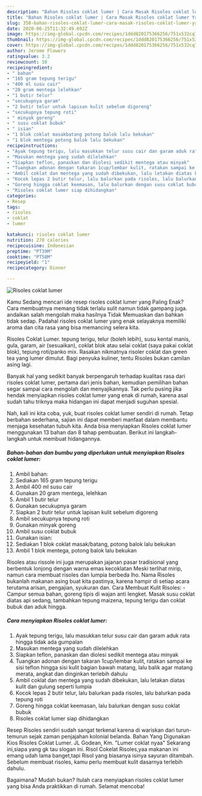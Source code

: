 ```yaml
---
description: "Bahan Risoles coklat lumer | Cara Masak Risoles coklat lumer Yang Mudah Dan Praktis"
title: "Bahan Risoles coklat lumer | Cara Masak Risoles coklat lumer Yang Mudah Dan Praktis"
slug: 358-bahan-risoles-coklat-lumer-cara-masak-risoles-coklat-lumer-yang-mudah-dan-praktis
date: 2020-06-25T11:32:49.692Z
image: https://img-global.cpcdn.com/recipes/1ddd820175366256/751x532cq70/risoles-coklat-lumer-foto-resep-utama.jpg
thumbnail: https://img-global.cpcdn.com/recipes/1ddd820175366256/751x532cq70/risoles-coklat-lumer-foto-resep-utama.jpg
cover: https://img-global.cpcdn.com/recipes/1ddd820175366256/751x532cq70/risoles-coklat-lumer-foto-resep-utama.jpg
author: Jerome Flowers
ratingvalue: 3.2
reviewcount: 10
recipeingredient:
- " bahan"
- "165 gram tepung terigu"
- "400 ml susu cair"
- "20 gram mentega lelehkan"
- "1 butir telur"
- "secukupnya garam"
- "2 butir telur untuk lapisan kulit sebelum digoreng"
- "secukupnya tepung roti"
- " minyak goreng"
- " susu coklat bubuk"
- " isian"
- "1 blok coklat masakbatang potong balok lalu bekukan"
- "1 blok mentega potong balok lalu bekukan"
recipeinstructions:
- "Ayak tepung terigu, lalu masukkan telur susu cair dan garam aduk rata hingga tidak ada gumpalan"
- "Masukan mentega yang sudah dilelehkan"
- "Siapkan teflon, panaskan dan diolesi sedikit mentega atau minyak"
- "Tuangkan adonan dengan takaran 1cup/lembar kulit, ratakan sampai ke sisi teflon hingga sisi kulit bagian bawah matang, lalu balik agar matang merata, angkat dan dinginkan terlebih dahulu"
- "Ambil coklat dan mentega yang sudah dibekukan, lalu letakan diatas kulit dan gulung seperti lumpia"
- "Kocok lepas 2 butir telur, lalu balurkan pada risoles, lalu balurkan pada tepung roti"
- "Goreng hingga coklat keemasan, lalu balurkan dengan susu coklat bubuk"
- "Risoles coklat lumer siap dihidangkan"
categories:
- Resep
tags:
- risoles
- coklat
- lumer

katakunci: risoles coklat lumer 
nutrition: 270 calories
recipecuisine: Indonesian
preptime: "PT39M"
cooktime: "PT58M"
recipeyield: "1"
recipecategory: Dinner

---
```



![Risoles coklat lumer](https://img-global.cpcdn.com/recipes/1ddd820175366256/751x532cq70/risoles-coklat-lumer-foto-resep-utama.jpg)

Kamu Sedang mencari ide resep risoles coklat lumer yang Paling Enak? Cara membuatnya memang tidak terlalu sulit namun tidak gampang juga. andaikan salah mengolah maka hasilnya Tidak Memuaskan dan bahkan tidak sedap. Padahal risoles coklat lumer yang enak selayaknya memiliki aroma dan cita rasa yang bisa memancing selera kita.

Risoles Coklat Lumer. tepung terigu, telur (boleh lebih), susu kental manis, gula, garam, air (sesuaikan), coklat blok atau selai coklat (saya pakai coklat blok), tepung roti/panko mix. Rasakan nikmatnya risoler coklat dan green tea yang lumer dimulut. Bagi penyuka kuliner, tentu Risoles bukan camilan asing lagi.

Banyak hal yang sedikit banyak berpengaruh terhadap kualitas rasa dari risoles coklat lumer, pertama dari jenis bahan, kemudian pemilihan bahan segar sampai cara mengolah dan menyajikannya. Tak perlu pusing jika hendak menyiapkan risoles coklat lumer yang enak di rumah, karena asal sudah tahu triknya maka hidangan ini dapat menjadi suguhan spesial.


Nah, kali ini kita coba, yuk, buat risoles coklat lumer sendiri di rumah. Tetap berbahan sederhana, sajian ini dapat memberi manfaat dalam membantu menjaga kesehatan tubuh kita. Anda bisa menyiapkan Risoles coklat lumer menggunakan 13 bahan dan 8 tahap pembuatan. Berikut ini langkah-langkah untuk membuat hidangannya.

<!--inarticleads1-->

##### Bahan-bahan dan bumbu yang diperlukan untuk menyiapkan Risoles coklat lumer:

1. Ambil  bahan:
1. Sediakan 165 gram tepung terigu
1. Ambil 400 ml susu cair
1. Gunakan 20 gram mentega, lelehkan
1. Ambil 1 butir telur
1. Gunakan secukupnya garam
1. Siapkan 2 butir telur untuk lapisan kulit sebelum digoreng
1. Ambil secukupnya tepung roti
1. Gunakan  minyak goreng
1. Ambil  susu coklat bubuk
1. Gunakan  isian:
1. Sediakan 1 blok coklat masak/batang, potong balok lalu bekukan
1. Ambil 1 blok mentega, potong balok lalu bekukan


Risoles atau rissole ini juga merupakan jajanan pasar tradisional yang berbentuk lonjong dengan warna emas kecoklatan Meski terlihat mirip, namun cara membuat risoles dan lumpia berbeda lho. Nama Risoles bukanlah makanan asing buat kita pastinya, karena hampir di setiap acara terutama arisan, pengajian, syukuran dan. Cara Membuat Kulit Risoles: - Campur semua bahan, goreng tipis di wajan anti lengket. Masak susu coklat diatas api sedang, tambahkan tepung maizena, tepung terigu dan coklat bubuk dan aduk hingga. 

<!--inarticleads2-->

##### Cara menyiapkan Risoles coklat lumer:

1. Ayak tepung terigu, lalu masukkan telur susu cair dan garam aduk rata hingga tidak ada gumpalan
1. Masukan mentega yang sudah dilelehkan
1. Siapkan teflon, panaskan dan diolesi sedikit mentega atau minyak
1. Tuangkan adonan dengan takaran 1cup/lembar kulit, ratakan sampai ke sisi teflon hingga sisi kulit bagian bawah matang, lalu balik agar matang merata, angkat dan dinginkan terlebih dahulu
1. Ambil coklat dan mentega yang sudah dibekukan, lalu letakan diatas kulit dan gulung seperti lumpia
1. Kocok lepas 2 butir telur, lalu balurkan pada risoles, lalu balurkan pada tepung roti
1. Goreng hingga coklat keemasan, lalu balurkan dengan susu coklat bubuk
1. Risoles coklat lumer siap dihidangkan


Resep Risoles sendiri sudah sangat terkenal karena di wariskan dari turun-temurun sejak zaman penjajahan kolonial belanda. Bahan Yang Digunakan Kios Risoles Coklat Lumer. JL Godean, Km. &#34;Lumer coklat nyaa&#34; Sekarang ini,siapa yang gk tau slogan ini. Risol Cokelat Risoles,yaa makanan ini emang udah lama banget,tapi Risol yang biasanya isinya sayuran ditambah. Sebelum membuat risoles, kamu perlu membuat kulit dasarnya terlebih dahulu. 

Bagaimana? Mudah bukan? Itulah cara menyiapkan risoles coklat lumer yang bisa Anda praktikkan di rumah. Selamat mencoba!

